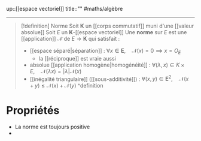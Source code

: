 up::[[espace vectoriel]]
title::""
#maths/algèbre 

----

> [!definition] Norme
> Soit $\mathbf{K}$ un [[corps commutatif]] muni d'une [[valeur absolue]] 
> Soit $E$ un $\mathbf{K}$-[[espace vectoriel]]
> Une **norme** sur $E$ est une [[application]] $\mathcal{N}$ de $E \to \mathbf{K}$ qui satisfait :
>  - [[espace séparé|séparation]] : $\forall x \in \mathbf{E}, \quad \mathcal{N}(x) = 0 \implies x = O_{E}$
>      - la [[réciproque]] est vraie aussi
>  - absolue [[application homogène|homogénéité]] : $\forall (\lambda, x) \in K \times E, \quad \mathcal{N}(\lambda x) = |\lambda|\mathcal{N}(x)$
>  - [[inégalité triangulaire]] ([[sous-additivité]]) : $\forall (x, y) \in \mathbf{E}^{2}, \quad \mathcal{N}(x + y) \leq \mathcal{N}(x)+\mathcal{N}(y)$
^definition

# Propriétés 

 - La norme est toujours positive 
 - 
